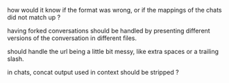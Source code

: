 how would it know if the format was wrong, or if the mappings of the chats did
not match up ?

having forked conversations should be handled by presenting different versions
of the conversation in different files.

should handle the url being a little bit messy, like extra spaces or a trailing
slash.

in chats, concat output used in context should be stripped ?
